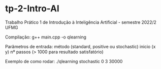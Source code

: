 # tp-2-Intro-AI
Trabalho Prático 1 de Introdução à Inteligência Artificial - semestre 2022/2 UFMG


Compilação: 
g++ main.cpp -o qlearning


Parâmetros de entrada: 
método (standard, positive ou stochastic) 
inicio (x y) 
nº passos (> 1000 para resultado satisfatório)


Exemplo de como rodar:
./qlearning stochastic 0 3 30000
